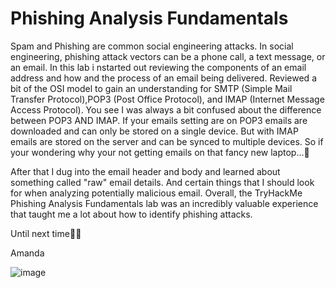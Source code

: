 # Phishing Analysis Fundamentals

Spam and Phishing are common social engineering attacks. In social engineering, phishing attack vectors can be a phone call, a text message, or an email. In this lab i nstarted out reviewing the components of an email address and how and the process of an email being delivered. Reviewed a bit of the OSI model to gain an understanding for SMTP (Simple Mail Transfer Protocol),POP3 (Post Office Protocol), and IMAP (Internet Message Access Protocol).  You see I was always a bit confused about the difference between POP3 AND IMAP.
If your emails setting are on POP3 emails are downloaded and can only be stored on a single device. But with IMAP emails are stored on the server and can be synced to multiple devices. So if your wondering why your not getting emails on that fancy new laptop...👀

After that I dug into the email header and body and learned about something called "raw" email details. And certain things that I should look for when analyzing potentially malicious email.
Overall, the TryHackMe Phishing Analysis Fundamentals lab was an incredibly valuable experience that taught me a lot about how to identify phishing attacks.

Until next time✌🏽

Amanda

![image](https://github.com/alubin03/TRM-PhishingF/assets/141780397/05562c16-9e14-4b2c-ad70-757405db579f)
